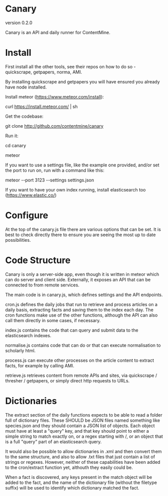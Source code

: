 Canary
======

version 0.2.0

Canary is an API and daily runner for ContentMine.


Install
=======

First install all the other tools, see their repos on how to do so - quickscrape, getpapers, norma, AMI.

By installing quickscrape and getpapers you will have ensured you already have node installed.

Install meteor (https://www.meteor.com/install):

curl https://install.meteor.com/ | sh

Get the codebase:

git clone http://github.com/contentmine/canary

Run it:

cd canary

meteor

If you want to use a settings file, like the example one provided, and/or set the port to run on, run with a command like this:

meteor --port 3123 --settings settings.json

If you want to have your own index running, install elasticsearch too (https://www.elastic.co/)


Configure
=========

At the top of the canary.js file there are various options that can be set. It is best to check directly there to ensure 
you are seeing the most up to date possibilities.


Code Structure
==============

Canary is only a server-side app, even though it is written in meteor which can do server and client side. Externally, it exposes 
an API that can be connected to from remote services. 

The main code is in canary.js, which defines settings and the API endpoints. 

cron.js defines the daily jobs that run to retrieve and process articles on a daily basis, extracting facts and saving them to the 
index each day. The cron functions make use of the other functions, although the API can also call them directly in some cases, if 
necessary. 

index.js contains the code that can query and submit data to the elasticsearch indexes. 

normalise.js contains code that can do or that can execute normalisation to scholarly html. 

process.js can execute other processes on the article content to extract facts, for example by calling AMI. 

retrieve.js retrieves content from remote APIs and sites, via quickscrape / thresher / getpapers, or simply direct http requests to URLs.


Dictionaries
============

The extract section of the daily functions expects to be able to read a folder full of dictionary files. These SHOULD be JSON files named 
something like species.json and they should contain a JSON list of objects. Each object must have at least a "query" key, and that key 
should point to either a simple string to match exactly on, or a regex starting with /, or an object that is a full "query" part of an 
elasticsearch query.

It would also be possible to allow dictionaries in .xml and then convert them to the same structure, and also to allow .txt files that just 
contain a list of strings or regexes. However, neither of these capabilities have been added to the cron/extract function yet, althouth they 
easily could be.

When a fact is discovered, any keys present in the match object will be added to the fact, and the name of the dictionary file (without the 
filetype suffix) will be used to identify which dictionary matched the fact.







